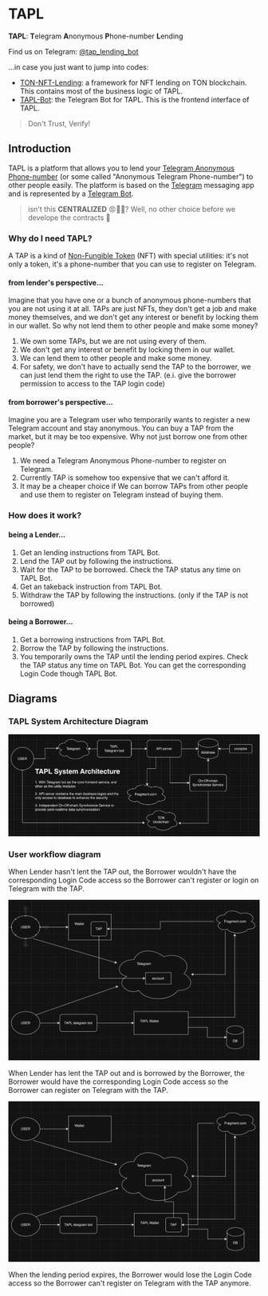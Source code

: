 # TAPL

**TAPL**: **T**elegram **A**nonymous **P**hone-number **L**ending

Find us on Telegram: [@tap_lending_bot](https://t.me/tap_lending_bot)

...in case you just want to jump into codes:
- [TON-NFT-Lending](https://github.com/RainBoltz/TAPL/tree/main/ton-nft-lending): a framework for NFT lending on TON blockchain. This contains most of the business logic of TAPL.
- [TAPL-Bot](https://github.com/RainBoltz/TAPL/tree/main/tapl-bot): the Telegram Bot for TAPL. This is the frontend interface of TAPL.


> Don't Trust, Verify!

## Introduction

TAPL is a platform that allows you to lend your [Telegram Anonymous Phone-number](https://telegram.org/blog/ultimate-privacy-topics-2-0) (or some called "Anonymous Telegram Phone-number") to other people easily. The platform is based on the [Telegram](https://telegram.org/) messaging app and is represented by a [Telegram Bot](https://core.telegram.org/bots).

> isn't this **CENTRALIZED** 😡🤮🤢? Well, no other choice before we develope the contracts 🥺

### Why do I need TAPL?

A TAP is a kind of [Non-Fungible Token](https://en.wikipedia.org/wiki/Non-fungible_token) (NFT) with special utilities: it's not only a token, it's a phone-number that you can use to register on Telegram.

#### from lender's perspective...

Imagine that you have one or a bunch of anonymous phone-numbers that you are not using it at all. TAPs are just NFTs, they don't get a job and make money themselves, and we don't get any interest or benefit by locking them in our wallet. So why not lend them to other people and make some money?

1. We own some TAPs, but we are not using every of them.
2. We don't get any interest or benefit by locking them in our wallet.
3. We can lend them to other people and make some money.
4. For safety, we don't have to actually send the TAP to the borrower, we can just lend them the right to use the TAP. (e.i. give the borrower permission to access to the TAP login code)

#### from borrower's perspective...

Imagine you are a Telegram user who temporarily wants to register a new Telegram account and stay anonymous. You can buy a TAP from the market, but it may be too expensive. Why not just borrow one from other people?

1. We need a Telegram Anonymous Phone-number to register on Telegram.
2. Currently TAP is somehow too expensive that we can't afford it.
3. It may be a cheaper choice if We can borrow TAPs from other people and use them to register on Telegram instead of buying them.

### How does it work?

#### being a Lender...

1. Get an lending instructions from TAPL Bot.
2. Lend the TAP out by following the instructions.
3. Wait for the TAP to be borrowed. Check the TAP status any time on TAPL Bot.
4. Get an takeback instruction from TAPL Bot.
5. Withdraw the TAP by following the instructions. (only if the TAP is not borrowed)

#### being a Borrower...

1. Get a borrowing instructions from TAPL Bot.
2. Borrow the TAP by following the instructions.
3. You temporarily owns the TAP until the lending period expires. Check the TAP status any time on TAPL Bot. You can get the corresponding Login Code though TAPL Bot.

## Diagrams

### TAPL System Architecture Diagram

![TAPL System Architecture Diagram](https://raw.githubusercontent.com/RainBoltz/TAPL/main/imgs/tapl-system-architecture.png)

### User workflow diagram

When Lender hasn't lent the TAP out, the Borrower wouldn't have the corresponding Login Code access so the Borrower can't register or login on Telegram with the TAP.

![TAPL User Workflow Diagram 1](https://raw.githubusercontent.com/RainBoltz/TAPL/main/imgs/lender-using-diagram.png)

When Lender has lent the TAP out and is borrowed by the Borrower, the Borrower would have the corresponding Login Code access so the Borrower can register on Telegram with the TAP.

![TAPL User Workflow Diagram 2](https://raw.githubusercontent.com/RainBoltz/TAPL/main/imgs/borrower-using-diagram.png)

When the lending period expires, the Borrower would lose the Login Code access so the Borrower can't register on Telegram with the TAP anymore.
